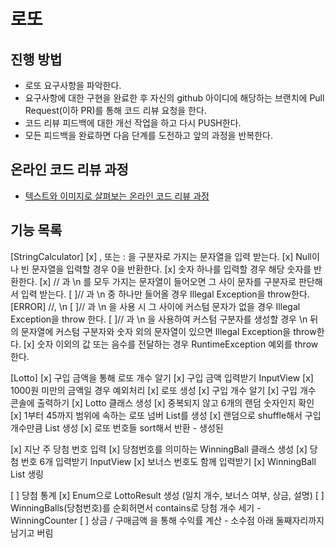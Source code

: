 # 로또

## 진행 방법

* 로또 요구사항을 파악한다.
* 요구사항에 대한 구현을 완료한 후 자신의 github 아이디에 해당하는 브랜치에 Pull Request(이하 PR)를 통해 코드 리뷰 요청을 한다.
* 코드 리뷰 피드백에 대한 개선 작업을 하고 다시 PUSH한다.
* 모든 피드백을 완료하면 다음 단계를 도전하고 앞의 과정을 반복한다.

## 온라인 코드 리뷰 과정

* [텍스트와 이미지로 살펴보는 온라인 코드 리뷰 과정](https://github.com/next-step/nextstep-docs/tree/master/codereview)

## 기능 목록

[StringCalculator]
[x] , 또는 : 을 구분자로 가지는 문자열을 입력 받는다.
[x] Null이나 빈 문자열을 입력할 경우 0을 반환한다.
[x] 숫자 하나를 입력할 경우 해당 숫자를 반환한다.
[x] // 과 \n 를 모두 가지는 문자열이 들어오면 그 사이 문자를 구분자로 판단해서 입력 받는다.
[ ]// 과 \n 중 하나만 들어올 경우 Illegal Exception을 throw한다. [ERROR]  //, \n
[ ]// 과 \n 을 사용 시 그 사이에 커스텀 문자가 없을 경우 Illegal Exception을 throw 한다.
[ ]// 과 \n 을 사용하여 커스텀 구분자를 생성할 경우 \n 뒤의 문자열에 커스텀 구분자와 숫자 외의 문자열이 있으면 Illegal Exception을 throw한다.
[x] 숫자 이외의 값 또는 음수를 전달하는 경우 RuntimeException 예외를 throw 한다.

[Lotto]
[x] 구입 금액을 통해 로또 개수 알기
    [x] 구입 금액 입력받기 InputView
    [x] 1000원 미만의 금액일 경우 예외처리
[x] 로또 생성 
    [x] 구입 개수 알기
    [x] 구입 개수 콘솔에 출력하기
    [x] Lotto 클래스 생성
        [x] 중복되지 않고 6개의 랜덤 숫자인지 확인
    [x] 1부터 45까지 범위에 속하는 로또 넘버 List를 생성
    [x] 랜덤으로 shuffle해서 구입 개수만큼 List<Lotto> 생성
    [x] 로또 번호들 sort해서 반환 - 생성된
    
[x] 지난 주 당첨 번호 입력 
    [x] 당첨번호를 의미하는 WinningBall 클래스 생성
    [x] 당첨 번호 6개 입력받기 InputView 
    [x] 보너스 번호도 함께 입력받기
    [x] WinningBall List 생링

[ ] 당첨 통계
    [x] Enum으로 LottoResult 생성 (일치 개수, 보너스 여부, 상금, 설명)
    [ ] WinningBalls(당첨번호)를 순회허면서 contains로 당첨 개수 세기 - WinningCounter
[ ] 상금 / 구매금액 을 통해 수익률 계산 - 소수점 아래 둘째자리까지 남기고 버림
